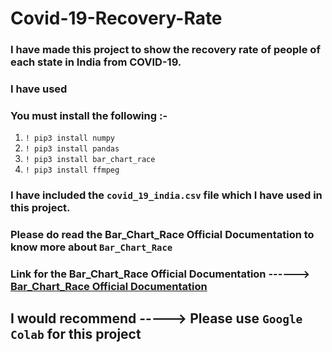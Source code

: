# Covid-19-Recovery-Rate


### I have made this project to show the recovery rate of people of each state in India from COVID-19.

### I have used 


### You must install the following :-

1) `! pip3 install numpy` 
2) `! pip3 install pandas`
3) `! pip3 install bar_chart_race`
4) `! pip3 install ffmpeg`

### I have included the `covid_19_india.csv` file which I have used in this project.

### Please do read the Bar_Chart_Race Official Documentation to know more about `Bar_Chart_Race`
### Link for the Bar_Chart_Race Official Documentation ------> <a href="https://www.dexplo.org/bar_chart_race/">Bar_Chart_Race Official Documentation</a>

## I would recommend -----> Please use `Google Colab` for this project
